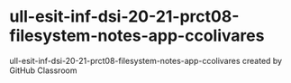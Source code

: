 # ull-esit-inf-dsi-20-21-prct08-filesystem-notes-app-ccolivares
ull-esit-inf-dsi-20-21-prct08-filesystem-notes-app-ccolivares created by GitHub Classroom

